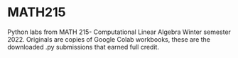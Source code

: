 # MATH215

Python labs from MATH 215- Computational Linear Algebra Winter semester 2022. Originals are copies of Google Colab workbooks, these are the downloaded .py submissions that earned full credit.
